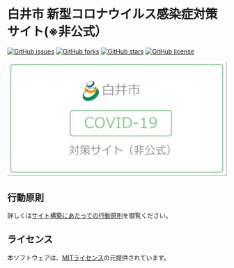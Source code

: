 # 白井市 新型コロナウイルス感染症対策サイト(※非公式）

[![GitHub issues](https://img.shields.io/github/issues/momorito/covid19shiroi)](https://github.com/momorito/covid19shiroi/issues)
[![GitHub forks](https://img.shields.io/github/forks/momorito/covid19shiroi)](https://github.com/momorito/covid19shiroi/network)
[![GitHub stars](https://img.shields.io/github/stars/momorito/covid19shiroi)](https://github.com/momorito/covid19shiroi/stargazers)
[![GitHub license](https://img.shields.io/github/license/momorito/covid19shiroi)](https://github.com/momorito/covid19shiroi/blob/development/LICENSE.txt)

![shiroi covid logo](static/covidshiroilogo.png)


## 行動原則
詳しくは[サイト構築にあたっての行動原則](./CODE_OF_CONDUCT.md)を御覧ください。

## ライセンス
本ソフトウェアは、[MITライセンス](./LICENSE.txt)の元提供されています。
